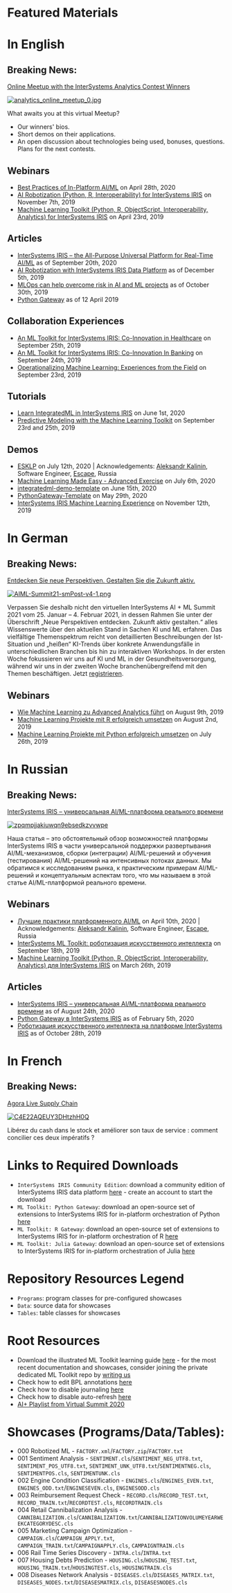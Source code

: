 # Featured Materials

# In English

## Breaking News:

[Online Meetup with the InterSystems Analytics Contest Winners](https://community.intersystems.com/post/online-meetup-intersystems-analytics-contest-winners)

[![analytics_online_meetup_0.jpg](https://community.intersystems.com/sites/default/files/inline/images/analytics_online_meetup_0.jpg)](https://community.intersystems.com/post/online-meetup-intersystems-analytics-contest-winners)

What awaits you at this virtual Meetup? 

- Our winners' bios.
- Short demos on their applications.
- An open discussion about technologies being used, bonuses, questions. Plans for the next contests.

## Webinars

- [Best Practices of In-Platform AI/ML](https://youtu.be/N6tN48hCnE4) on April 28th, 2020
- [AI Robotization (Python, R, Interoperability) for InterSystems IRIS](https://youtu.be/-gyvCTBHh-0) on November 7th, 2019
- [Machine Learning Toolkit (Python, R, ObjectScript, Interoperability, Analytics) for InterSystems IRIS](https://youtu.be/z9O0F1ovBUY) on April 23rd, 2019

## Articles

- [InterSystems IRIS – the All-Purpose Universal Platform for Real-Time AI/ML](https://habr.com/ru/company/intersystems/blog/519926/) as of September 20th, 2020
- [AI Robotization with InterSystems IRIS Data Platform](https://habr.com/en/company/intersystems/blog/478822/) as of December 5th, 2019
- [MLOps can help overcome risk in AI and ML projects](https://dataconomy.com/2019/10/mlops-can-help-overcome-risk-in-ai-and-ml-projects/) as of October 30th, 2019
- [Python Gateway](https://community.intersystems.com/post/python-gateway-part-i-introduction) as of 12 April 2019

## Collaboration Experiences

- [An ML Toolkit for InterSystems IRIS: Co-Innovation in Healthcare](https://youtu.be/o0T0AgvxaNk) on September 25th, 2019
- [An ML Toolkit for InterSystems IRIS: Co-Innovation In Banking](https://youtu.be/pSMyKeuAZ80) on September 24th, 2019
- [Operationalizing Machine Learning: Experiences from the Field](https://youtu.be/8yN-rh5g21s) on September 23rd, 2019

## Tutorials

- [Learn IntegratedML in InterSystems IRIS](https://learning.intersystems.com/course/view.php?id=1346&ssoPass=1) on June 1st, 2020
- [Predictive Modeling with the Machine Learning Toolkit](https://learning.intersystems.com/course/view.php?id=1182&ssoPass=1) on September 23rd and 25th, 2019

## Demos

- [ESKLP](https://openexchange.intersystems.com/package/ESKLP) on July 12th, 2020 | Acknowledgements: [Aleksandr Kalinin](https://github.com/drakut), Software Engineer, [Escape](http://esc.ru/), Russia
- [Machine Learning Made Easy - Advanced Exercise](https://github.com/renesto/mlmept2020) on July 6th, 2020
- [integratedml-demo-template](https://openexchange.intersystems.com/package/integratedml-demo-template) on June 15th, 2020
- [PythonGateway-Template](https://openexchange.intersystems.com/package/PythonGateway-Template) on May 29th, 2020
- [InterSystems IRIS Machine Learning Experience](https://github.com/renesto/MLExperience2019) on November 12th, 2019

# In German


## Breaking News:

[Entdecken Sie neue Perspektiven. Gestalten Sie die Zukunft aktiv.](https://www.intersystems.com/de/news-events/events/veranstaltung/ai_ml/)

[![AIML-Summit21-smPost-v4-1.png](https://www.intersystems.com/de/wp-content/uploads/sites/4/2020/12/AIML-Summit21-smPost-v4-1.png)](https://www.intersystems.com/de/news-events/events/veranstaltung/ai_ml/)

Verpassen Sie deshalb nicht den virtuellen InterSystems AI + ML Summit 2021 vom 25. Januar – 4. Februar 2021, in dessen Rahmen Sie unter der Überschrift „Neue Perspektiven entdecken. Zukunft aktiv gestalten.“ alles Wissenswerte über den aktuellen Stand in Sachen KI und ML erfahren. Das vielfältige Themenspektrum reicht von detaillierten Beschreibungen der Ist-Situation und „heißen“ KI-Trends über konkrete Anwendungsfälle in unterschiedlichen Branchen bis hin zu interaktiven Workshops. In der ersten Woche fokussieren wir uns auf KI und ML in der Gesundheitsversorgung, während wir uns in der zweiten Woche branchenübergreifend mit den Themen beschäftigen. Jetzt [registrieren](https://intersystems-virtuell.expo-ip.com/registrieren).

## Webinars
- [Wie Machine Learning zu Advanced Analytics führt](https://youtu.be/Fyh7aMuFAkc) on August 9th, 2019
- [Machine Learning Projekte mit R erfolgreich umsetzen](https://youtu.be/TPlFHsoc4QY) on August 2nd, 2019
- [Machine Learning Projekte mit Python erfolgreich umsetzen](https://youtu.be/S_eE6yt80yo) on July 26th, 2019

# In Russian

## Breaking News:

[InterSystems IRIS – универсальная AI/ML-платформа реального времени](https://habr.com/ru/company/intersystems/blog/516344/)

[![zpqmpjjakiuwqn9ebsedkzvvwpe](https://habrastorage.org/webt/zp/qm/pj/zpqmpjjakiuwqn9ebsedkzvvwpe.png)](https://habr.com/ru/company/intersystems/blog/516344/)

Наша статья – это обстоятельный обзор возможностей платформы InterSystems IRIS в части универсальной поддержки развертывания AI/ML-механизмов, сборки (интеграции) AI/ML-решений и обучения (тестирования) AI/ML-решений на интенсивных потоках данных. Мы обратимся к исследованиям рынка, к практическим примерам AI/ML-решений и концептуальным аспектам того, что мы называем в этой статье AI/ML-платформой реального времени.

## Webinars

- [Лучшие практики платформенного AI/ML](https://youtu.be/Pc9sJa9Q7aU) on April 10th, 2020 | Acknowledgements: [Aleksandr Kalinin](https://github.com/drakut), Software Engineer, [Escape](http://esc.ru/), Russia
- [InterSystems ML Toolkit: роботизация искусственного интеллекта](https://youtu.be/mk3iqBQHGVM) on September 18th, 2019
- [Machine Learning Toolkit (Python, R, ObjectScript, Interoperability, Analytics) для InterSystems IRIS](https://youtu.be/FteNyfLOjyA) on March 26th, 2019 

## Articles

- [InterSystems IRIS – универсальная AI/ML-платформа реального времени](https://habr.com/ru/company/intersystems/blog/516344/) as of August 24th, 2020
- [Python Gateway в InterSystems IRIS](https://habr.com/ru/company/intersystems/blog/486984/) as of February 5th, 2020
- [Роботизация искусственного интеллекта на платформе InterSystems IRIS](https://habr.com/ru/company/intersystems/blog/473452/) as of October 28th, 2019

# In French

## Breaking News:

[Agora Live Supply Chain](https://www.agoramanagers-events.com/agora-live-supply-chain/keynote?k=5FDFB16A20942)

[![C4E22AQEUY3DHtzhH0Q](https://media-exp1.licdn.com/dms/image/sync/C4E22AQEUY3DHtzhH0Q/feedshare-shrink_800-alternative/0/1610441241120?e=1613606400&v=beta&t=CXEGG-HfqurBBoA2sNXm09Sur7L4vl_C3fGFXiM_lwA)](https://www.agoramanagers-events.com/agora-live-supply-chain/inscription?k=5FDFB16A20942)

Libérez du cash dans le stock et améliorer son taux de service : comment concilier ces deux impératifs ?

# Links to Required Downloads

- `InterSystems IRIS Community Edition`: download a community edition of InterSystems IRIS data platform [here](https://download.intersystems.com/download) - create an account to start the download
- `ML Toolkit: Python Gateway`: download an open-source set of extensions to InterSystems IRIS for in-platform orchestration of Python [here](https://openexchange.intersystems.com/package/PythonGateway)
- `ML Toolkit: R Gateway`: download an open-source set of extensions to InterSystems IRIS for in-platform orchestration of R [here](https://openexchange.intersystems.com/package/RGateway)
- `ML Toolkit: Julia Gateway`: download an open-source set of extensions to InterSystems IRIS for in-platform orchestration of Julia [here](https://github.com/intersystems-community/JuliaGateway)

# Repository Resources Legend
- `Programs`: program classes for pre-configured showcases
- `Data`: source data for showcases
- `Tables`: table classes for showcases

# Root Resources

- Download the illustrated ML Toolkit learning guide [here](ML_Toolkit_Fundamentals_v03.pdf) - for the most recent documentation and showcases, consider joining the private dedicated ML Toolkit repo by [writing us](mailto:MLToolkit@intersystems.com)
- Check how to edit BPL annotations [here](Annotation_Button.md)
- Check how to disable journaling [here](Stop_Journaling.md)
- Check how to disable auto-refresh [here](Stop_AutoRefresh.md)
- [AI+ Playlist from Virtual Summit 2020](https://github.com/intersystems-community/Convergent-Analytics/blob/master/AI%2B%20sessions%20at%20VS%20v05.pdf)

# Showcases (Programs/Data/Tables):

- 000 Robotized ML - `FACTORY.xml`/`FACTORY.zip`/`FACTORY.txt`
- 001 Sentiment Analysis - `SENTIMENT.cls`/`SENTIMENT_NEG_UTF8.txt`, `SENTIMENT_POS_UTF8.txt`, `SENTIMENT_UNK_UTF8.txt`/`SENTIMENTNEG.cls`, `SENTIMENTPOS.cls`, `SENTIMENTUNK.cls`
- 002 Engine Condition Classification - `ENGINES.cls`/`ENGINES_EVEN.txt`, `ENGINES_ODD.txt`/`ENGINESEVEN.cls`, `ENGINESODD.cls`
- 003 Reimbursement Request Check - `RECORD.cls`/`RECORD_TEST.txt`, `RECORD_TRAIN.txt`/`RECORDTEST.cls`, `RECORDTRAIN.cls`
- 004 Retail Cannibalization Analysis - `CANNIBALIZATION.cls`/`CANNIBALIZATION.txt`/`CANNIBALIZATIONVOLUMEYEARWEEKCATEGORYDESC.cls`
- 005 Marketing Campaign Optimization - `CAMPAIGN.cls`/`CAMPAIGN_APPLY.txt`, `CAMPAIGN_TRAIN.txt`/`CAMPAIGNAPPLY.cls`, `CAMPAIGNTRAIN.cls`
- 006 Rail Time Series Discovery - `INTRA.cls`/`INTRA.txt`
- 007 Housing Debts Prediction - `HOUSING.cls`/`HOUSING_TEST.txt`, `HOUSING_TRAIN.txt`/`HOUSINGTEST.cls`, `HOUSINGTRAIN.cls`
- 008 Diseases Network Analysis - `DISEASES.cls`/`DISEASES_MATRIX.txt`, `DISEASES_NODES.txt`/`DISEASESMATRIX.cls`, `DISEASESNODES.cls`